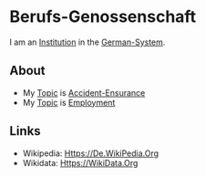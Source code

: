 # Berufs-Genossenschaft

I am an [Institution](600097.md) in the [German-System](8000998.md).

## About

- My [Topic](600051.md) is [Accident-Ensurance](141100004.md)
- My [Topic](600051.md) is [Employment](270000031.md)

## Links

- Wikipedia: [Https://De.WikiPedia.Org](https://de.wikipedia.org/wiki/Berufsgenossenschaft)
- Wikidata: [Https://WikiData.Org](https://www.wikidata.org/wiki/Q828911)
